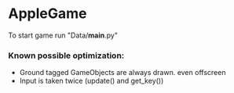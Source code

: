 # AppleGame

To start game run "Data/__main__.py"


### Known possible optimization:
- Ground tagged GameObjects are always drawn. even offscreen
- Input is taken twice (update() and get_key())